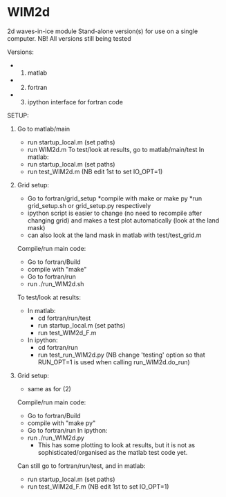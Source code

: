 WIM2d
=====

2d waves-in-ice module
Stand-alone version(s) for use on a single computer.
NB! All versions still being tested

Versions:
- 1. matlab
- 2. fortran
- 3. ipython interface for fortran code

SETUP:

1. Go to matlab/main
   * run startup_local.m (set paths)
   * run WIM2d.m
   To test/look at results, go to matlab/main/test
   In matlab:
   * run startup_local.m (set paths)
   * run test_WIM2d.m    (NB edit 1st to set IO_OPT=1)

2. Grid setup:
   - Go to fortran/grid_setup
   *compile with make or make py
   *run grid_setup.sh or grid_setup.py respectively
   - ipython script is easier to change (no need to recompile after changing grid)
      and makes a test plot automatically (look at the land mask)
   - can also look at the land mask in matlab with test/test_grid.m

   Compile/run main code:
   - Go to fortran/Build
   * compile with "make"
   - Go to fortran/run
   * run ./run_WIM2d.sh

   To test/look at results:
   - In matlab:
      * cd fortran/run/test
      * run startup_local.m (set paths)
      * run test_WIM2d_F.m
   - In ipython:
      * cd fortran/run
      * run test_run_WIM2d.py
         (NB change 'testing' option so that RUN_OPT=1
          is used when calling run_WIM2d.do_run)

3. Grid setup:
   - same as for (2)

   Compile/run main code:
   - Go to fortran/Build
   * compile with "make py"
   - Go to fortran/run
   In ipython:
   * run ./run_WIM2d.py
     - This has some plotting to look at results,
       but it is not as sophisticated/organised
       as the matlab test code yet.

   Can still go to fortran/run/test,
   and in matlab:
   * run startup_local.m (set paths)
   * run test_WIM2d_F.m  (NB edit 1st to set IO_OPT=1)
